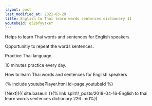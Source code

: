 ```yaml
---
layout: post
last_modified_at: 2021-03-29
title: English to Thai learn words sentences dictionary 11 
youtubeId: q326fyytxeY
---
```

 
 
Helps to learn Thai words and sentences for English speakers.

Opportunitiy to repeat the words sentences. 

Practice Thai language. 
 
10 minutes practice every day. 
 
How to learn Thai words and sentences for English speakers 
 
{% include youtubePlayer.html id=page.youtubeId %}
 
 
[Next]({{ site.baseurl }}{% link  split1/_posts/2018-04-16-English to thai learn words sentences dictionary 226 .md%})
 
